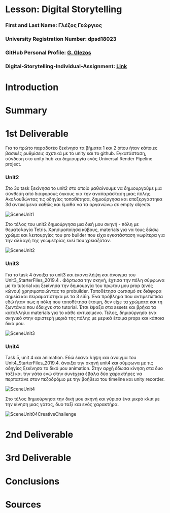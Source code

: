 # Lesson: Digital Storytelling

### First and Last Name: Γλέζος Γεώργιος
### University Registration Number: dpsd18023
### GitHub Personal Profile: [G. Glezos](https://github.com/dpsd18023)
### Digital-Storytelling-Individual-Assignment: [Link](https://github.com/dpsd18023/Digital-Storytelling-Individual-Assignment)

# Introduction



# Summary


# 1st Deliverable

Για το πρώτο παραδοτέο ξεκίνησα τα βήματα 1 και 2 όπου ήταν κάποιες βασικές ρυθμίσεις σχετικά με το unity και το github. Εγκατάσταση, σύνδεση στο unity hub και δημιουργία ενός Universal Render Pipeline project.


### Unit2

Στο 3ο task ξεκίνησα το unit2 στο οποίο μαθαίνουμε να δημιουργούμε μια σύνθεση από διάφορους όγκους για την αναπαράσταση μιας πόλης. Ακολουθώντας τις οδηγίες τοποθέτησα, δημιούργησα και επεξεργάστηκα 3d αντικείμενα καθώς και έμαθα να τα οργανώνω σε empty objects.

![SceneUnit1](https://user-images.githubusercontent.com/115796095/227399430-67bd5bfd-2070-41d1-ae28-69ef790cbec7.png)

Στο τέλος του unit2 δημιούργησα μια δική μου σκηνή - πόλη με θεματολογία Tetris. Χρησιμοποίησα κύβους, materials για να τους δώσω χρώμα και λειτουργίες του pro builder που είχα εγκατάσταση νωρίτερα για την αλλαγή της γεωμετρίας εκεί που χρειαζόταν.

![SceneUnit2](https://user-images.githubusercontent.com/115796095/227399410-cc0a683e-ef54-4412-ad99-93a7bdeee4cb.png)

### Unit3

Για το task 4 άνοιξα το unit3 και έκανα λήψη και άνοιγμα του Unit3_StarterFiles_2019.4 .
Φόρτωσα την σκηνή, έχτισα την πόλη σύμφωνα με το tutorial και ξεκίνησα την δημιουργία του πρώτου μου  prop (ενός κώνου) χρησιμοποιώντας το probuilder.
Τοποθέτησα φωτισμό σε διάφορα σημεία και πειραματίστηκα με τα 3 είδη. 
Ένα πρόβλημα που αντιμετώπισα εδώ ήταν πως η πόλη που τοποθέτησα έτοιμη, δεν είχε τα χρώματα και τη ζωντάνια που έδειχνε στο tutorial. Έτσι έψαξα στα assets και βρήκα τα κατάλληλα materials για το κάθε αντικείμενο.
Τέλος, δημιούργησα ένα σκηνικό στην αριστερή μεριά της πόλης με μερικά έτοιμα props και κάποια δικά μου.

![SceneUnit3](https://user-images.githubusercontent.com/115796095/227399641-99c8eebe-237e-45ca-8f4f-b8cc4efa4564.png)

### Unit4

Task 5, unit 4 και animation. 
Εδώ έκανα λήψη και άνοιγμα του Unit4_StarterFiles_2019.4. άνοιξα την σκηνή unit4 και σύμφωνα με τις οδηγίες ξεκίνησα το δικό μου animation. Στην αρχή έδωσα κίνηση στα δυο ταξί και την γάτα ενώ στην συνέχεια έβαλα δύο χαρακτήρες να περπατάνε στον πεζοδρόμιο με την βοήθεια του timeline και unity recorder.

![SceneUnit4](https://user-images.githubusercontent.com/115796095/227521020-cb242981-103f-48e1-9278-bb596cff11fb.png)

Στο τέλος δημιούργησα την δική μου σκηνή και γύρισα ένα μικρό κλιπ με την κίνηση μιας γάτας, δυο ταξί και ενός χαρακτήρα.

![SceneUnit04CreativeChallenge](https://user-images.githubusercontent.com/115796095/227521012-b066c7d2-9bdc-44c9-af54-497f9e885031.png)


# 2nd Deliverable


# 3rd Deliverable 


# Conclusions



# Sources

